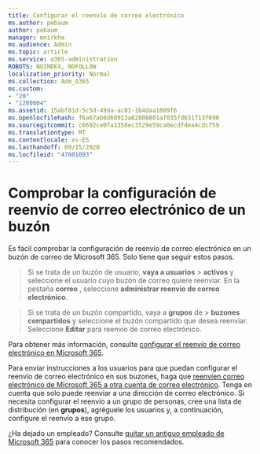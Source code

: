 ```yaml
---
title: Configurar el reenvío de correo electrónico
ms.author: pebaum
author: pebaum
manager: mnirkhe
ms.audience: Admin
ms.topic: article
ms.service: o365-administration
ROBOTS: NOINDEX, NOFOLLOW
localization_priority: Normal
ms.collection: Adm_O365
ms.custom:
- "20"
- "1200004"
ms.assetid: 15abf81d-5c5d-49da-ac81-1b4daa1809f6
ms.openlocfilehash: f6a67ab8d68913a62886801af035fd631713f690
ms.sourcegitcommit: c6692ce0fa1358ec3529e59ca0ecdfdea4cdc759
ms.translationtype: MT
ms.contentlocale: es-ES
ms.lasthandoff: 09/15/2020
ms.locfileid: "47801093"
---
```

# <a name="check-the-email-forwarding-settings-for-a-mailbox"></a>Comprobar la configuración de reenvío de correo electrónico de un buzón

Es fácil comprobar la configuración de reenvío de correo electrónico en un buzón de correo de Microsoft 365. Solo tiene que seguir estos pasos.
  
> Si se trata de un buzón de usuario, **vaya a usuarios** \> **activos** y seleccione el usuario cuyo buzón de correo quiere reenviar. En la pestaña **correo** , seleccione **administrar reenvío de correo electrónico**.

> Si se trata de un buzón compartido, vaya a **grupos** de \> **buzones compartidos** y seleccione el buzón compartido que desea reenviar. Seleccione **Editar** para reenvío de correo electrónico.

Para obtener más información, consulte [configurar el reenvío de correo electrónico en Microsoft 365](https://docs.microsoft.com/microsoft-365/admin/email/configure-email-forwarding).
  
Para enviar instrucciones a los usuarios para que puedan configurar el reenvío de correo electrónico en sus buzones, haga que [reenvíen correo electrónico de Microsoft 365 a otra cuenta de correo electrónico](https://support.office.com/article/Forward-email-from-Office-365-to-another-email-account-1ed4ee1e-74f8-4f53-a174-86b748ff6a0e). Tenga en cuenta que solo puede reenviar a una dirección de correo electrónico. Si necesita configurar el reenvío a un grupo de personas, cree una lista de distribución (en **grupos**), agréguele los usuarios y, a continuación, configure el reenvío a ese grupo.
  
¿Ha dejado un empleado? Consulte [quitar un antiguo empleado de Microsoft 365](https://docs.microsoft.com/microsoft-365/admin/add-users/remove-former-employee) para conocer los pasos recomendados.